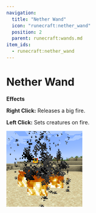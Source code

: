 ```yaml
---
navigation:
  title: "Nether Wand"
  icon: "runecraft:nether_wand"
  position: 2
  parent: runecraft:wands.md
item_ids:
  - runecraft:nether_wand
---
```


# Nether Wand

<ItemImage id="runecraft:nether_wand" />

**__Effects__** 

**Right Click:** 
Releases a big fire. 

**Left Click:** 
Sets creatures on fire.




![](nether_wand.png)



<Recipe id="runecraft:wands/rune_scriber_wand_nether" />

